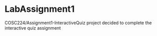 # LabAssignment1
COSC224/Assignment1-InteractiveQuiz project
decided to complete the interactive quiz assignment
